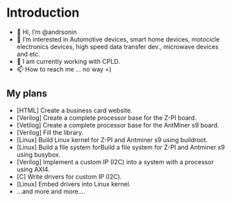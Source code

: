 # Introduction
- 👋 Hi, I’m @andrsonin
- 👀 I’m interested in Automotive devices, smart home devices, motocicle electronics devices, high speed data transfer dev., microwave devices and etc. 
- 🌱 I am currently working with CPLD.
- 📫 How to reach me ... no way =)

## My plans
- [HTML] Create a business card website.
- [Verilog] Create a complete processor base for the Z-PI board.
- [Vetilog] Create a complete processor base for the AntMiner s9 board.
- [Verilog] Fill the library.
- [Linux] Build Linux kernel for Z-PI and Antminer s9 using buildroot.
- [Linux] Build a file system forBuild a file system for Z-PI and Antminer s9 using busybox.
- [Verilog] Implement a custom IP (I2С) into a system with a processor using AXI4.
- [C] Write drivers for custom IP (I2С).
- [Linux] Embed drivers into Linux kernel.
- ...and more and more....
